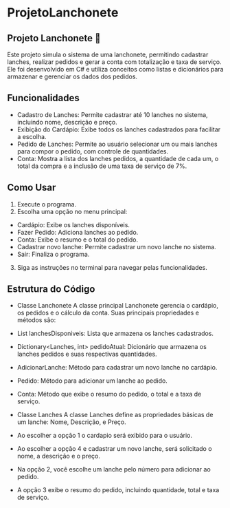 # ProjetoLanchonete
## Projeto Lanchonete 🍔 ##
Este projeto simula o sistema de uma lanchonete, permitindo cadastrar lanches, realizar pedidos e gerar a conta com totalização e taxa de serviço. Ele foi desenvolvido em C# e utiliza conceitos como listas e dicionários para armazenar e gerenciar os dados dos pedidos.

## Funcionalidades ##
- Cadastro de Lanches: Permite cadastrar até 10 lanches no sistema, incluindo nome, descrição e preço.
- Exibição do Cardápio: Exibe todos os lanches cadastrados para facilitar a escolha.
- Pedido de Lanches: Permite ao usuário selecionar um ou mais lanches para compor o pedido, com controle de quantidades.
- Conta: Mostra a lista dos lanches pedidos, a quantidade de cada um, o total da compra e a inclusão de uma taxa de serviço de 7%.

## Como Usar
1. Execute o programa.
2. Escolha uma opção no menu principal:
- Cardápio: Exibe os lanches disponíveis.
- Fazer Pedido: Adiciona lanches ao pedido.
- Conta: Exibe o resumo e o total do pedido.
- Cadastrar novo lanche: Permite cadastrar um novo lanche no sistema.
- Sair: Finaliza o programa.
3. Siga as instruções no terminal para navegar pelas funcionalidades.

## Estrutura do Código

- Classe Lanchonete
A classe principal Lanchonete gerencia o cardápio, os pedidos e o cálculo da conta. Suas principais propriedades e métodos são:

- List<Lanches> lanchesDisponiveis: Lista que armazena os lanches cadastrados.
- Dictionary<Lanches, int> pedidoAtual: Dicionário que armazena os lanches pedidos e suas respectivas quantidades.
- AdicionarLanche: Método para cadastrar um novo lanche no cardápio.
- Pedido: Método para adicionar um lanche ao pedido.
- Conta: Método que exibe o resumo do pedido, o total e a taxa de serviço.

- Classe Lanches
A classe Lanches define as propriedades básicas de um lanche: Nome, Descrição, e Preço.

- Ao escolher a opção 1 o cardapio será exibido para o usuário.
- Ao escolher a opção 4 e cadastrar um novo lanche, será solicitado o nome, a descrição e o preço.
- Na opção 2, você escolhe um lanche pelo número para adicionar ao pedido.
- A opção 3 exibe o resumo do pedido, incluindo quantidade, total e taxa de serviço.
